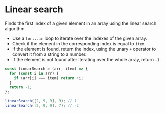 # Linear search

Finds the first index of a given element in an array using the linear search algorithm.

* Use a `for...in` loop to iterate over the indexes of the given array.
* Check if the element in the corresponding index is equal to `item`.
* If the element is found, return the index, using the unary `+` operator to convert it from a string to a number.
* If the element is not found after iterating over the whole array, return `-1`.

```js
const linearSearch = (arr, item) => {
  for (const i in arr) {
    if (arr[i] === item) return +i;
  }
  return -1;
};
```

```js
linearSearch([2, 9, 9], 9); // 1
linearSearch([2, 9, 9], 7); // -1
```
